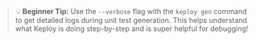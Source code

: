 > 💡 **Beginner Tip:** Use the `--verbose` flag with the `keploy gen` command to get detailed logs during unit test generation. This helps understand what Keploy is doing step-by-step and is super helpful for debugging!
